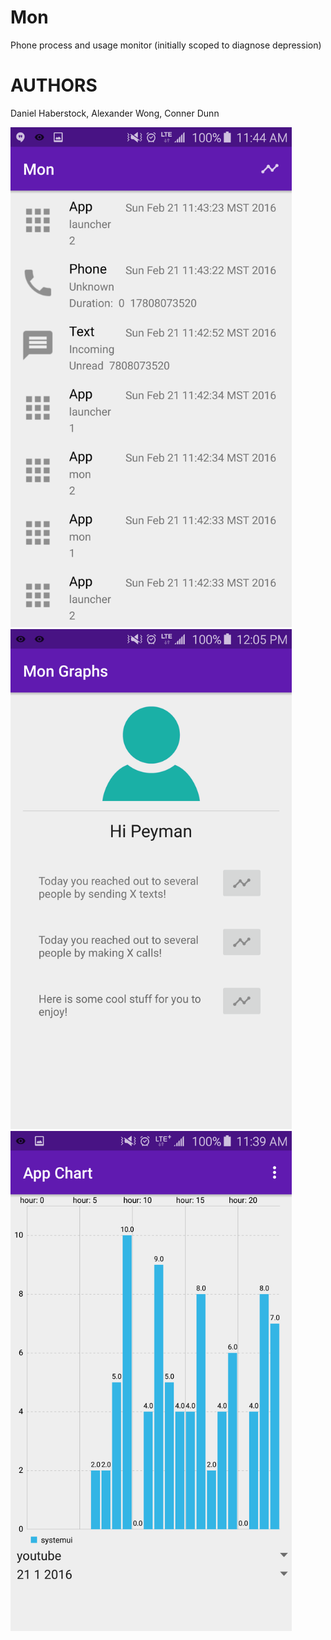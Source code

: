 Mon
==========

Phone process and usage monitor (initially scoped to diagnose depression)

AUTHORS
=======

Daniel Haberstock, Alexander Wong, Conner Dunn

  <img src="https://github.com/HHYEG2016/Mon/blob/master/doc/display.png" height="800px">
  <img src="https://github.com/HHYEG2016/Mon/blob/master/doc/graph_nav.png" height="800px">
  <img src="https://github.com/HHYEG2016/Mon/blob/master/doc/graph_normal.png" height="800px">
  
